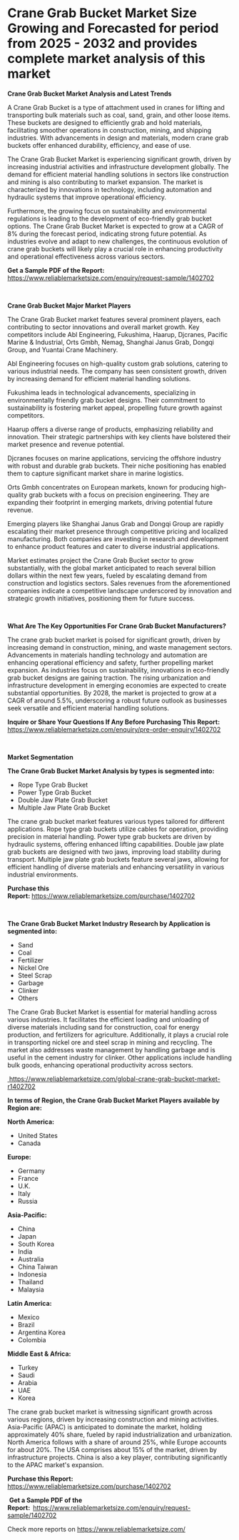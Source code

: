 <p><h1>Crane Grab Bucket Market Size Growing and Forecasted for period from 2025 - 2032 and provides complete market analysis of this market</h1></p><p><strong>Crane Grab Bucket Market Analysis and Latest Trends</strong></p>
<p><p>A Crane Grab Bucket is a type of attachment used in cranes for lifting and transporting bulk materials such as coal, sand, grain, and other loose items. These buckets are designed to efficiently grab and hold materials, facilitating smoother operations in construction, mining, and shipping industries. With advancements in design and materials, modern crane grab buckets offer enhanced durability, efficiency, and ease of use.</p><p>The Crane Grab Bucket Market is experiencing significant growth, driven by increasing industrial activities and infrastructure development globally. The demand for efficient material handling solutions in sectors like construction and mining is also contributing to market expansion. The market is characterized by innovations in technology, including automation and hydraulic systems that improve operational efficiency.</p><p>Furthermore, the growing focus on sustainability and environmental regulations is leading to the development of eco-friendly grab bucket options. The Crane Grab Bucket Market is expected to grow at a CAGR of 8% during the forecast period, indicating strong future potential. As industries evolve and adapt to new challenges, the continuous evolution of crane grab buckets will likely play a crucial role in enhancing productivity and operational effectiveness across various sectors.</p></p>
<p><strong>Get a Sample PDF of the Report:&nbsp;</strong> <a href="https://www.reliablemarketsize.com/enquiry/request-sample/1402702?utm_campaign=1872&utm_medium=2&utm_source=Github&utm_content=ia&utm_term=12012025&utm_id=crane-grab-bucket">https://www.reliablemarketsize.com/enquiry/request-sample/1402702</a></p>
<p>&nbsp;</p>
<p><strong>Crane Grab Bucket Major Market Players</strong></p>
<p><p>The Crane Grab Bucket market features several prominent players, each contributing to sector innovations and overall market growth. Key competitors include Abl Engineering, Fukushima, Haarup, Djcranes, Pacific Marine & Industrial, Orts Gmbh, Nemag, Shanghai Janus Grab, Dongqi Group, and Yuantai Crane Machinery.</p><p>Abl Engineering focuses on high-quality custom grab solutions, catering to various industrial needs. The company has seen consistent growth, driven by increasing demand for efficient material handling solutions.</p><p>Fukushima leads in technological advancements, specializing in environmentally friendly grab bucket designs. Their commitment to sustainability is fostering market appeal, propelling future growth against competitors.</p><p>Haarup offers a diverse range of products, emphasizing reliability and innovation. Their strategic partnerships with key clients have bolstered their market presence and revenue potential.</p><p>Djcranes focuses on marine applications, servicing the offshore industry with robust and durable grab buckets. Their niche positioning has enabled them to capture significant market share in marine logistics.</p><p>Orts Gmbh concentrates on European markets, known for producing high-quality grab buckets with a focus on precision engineering. They are expanding their footprint in emerging markets, driving potential future revenue.</p><p>Emerging players like Shanghai Janus Grab and Dongqi Group are rapidly escalating their market presence through competitive pricing and localized manufacturing. Both companies are investing in research and development to enhance product features and cater to diverse industrial applications.</p><p>Market estimates project the Crane Grab Bucket sector to grow substantially, with the global market anticipated to reach several billion dollars within the next few years, fueled by escalating demand from construction and logistics sectors. Sales revenues from the aforementioned companies indicate a competitive landscape underscored by innovation and strategic growth initiatives, positioning them for future success.</p></p>
<p>&nbsp;</p>
<p><strong>What Are The Key Opportunities For Crane Grab Bucket Manufacturers?</strong></p>
<p><p>The crane grab bucket market is poised for significant growth, driven by increasing demand in construction, mining, and waste management sectors. Advancements in materials handling technology and automation are enhancing operational efficiency and safety, further propelling market expansion. As industries focus on sustainability, innovations in eco-friendly grab bucket designs are gaining traction. The rising urbanization and infrastructure development in emerging economies are expected to create substantial opportunities. By 2028, the market is projected to grow at a CAGR of around 5.5%, underscoring a robust future outlook as businesses seek versatile and efficient material handling solutions.</p></p>
<p><strong>Inquire or Share Your Questions If Any Before Purchasing This Report:</strong> <a href="https://www.reliablemarketsize.com/enquiry/pre-order-enquiry/1402702?utm_campaign=1872&utm_medium=2&utm_source=Github&utm_content=ia&utm_term=12012025&utm_id=crane-grab-bucket">https://www.reliablemarketsize.com/enquiry/pre-order-enquiry/1402702</a></p>
<p>&nbsp;</p>
<p><strong>Market Segmentation</strong></p>
<p><strong>The Crane Grab Bucket Market Analysis by types is segmented into:</strong></p>
<p><ul><li>Rope Type Grab Bucket</li><li>Power Type Grab Bucket</li><li>Double Jaw Plate Grab Bucket</li><li>Multiple Jaw Plate Grab Bucket</li></ul></p>
<p><p>The crane grab bucket market features various types tailored for different applications. Rope type grab buckets utilize cables for operation, providing precision in material handling. Power type grab buckets are driven by hydraulic systems, offering enhanced lifting capabilities. Double jaw plate grab buckets are designed with two jaws, improving load stability during transport. Multiple jaw plate grab buckets feature several jaws, allowing for efficient handling of diverse materials and enhancing versatility in various industrial environments.</p></p>
<p><strong>Purchase this Report:&nbsp;</strong><a href="https://www.reliablemarketsize.com/purchase/1402702?utm_campaign=1872&utm_medium=2&utm_source=Github&utm_content=ia&utm_term=12012025&utm_id=crane-grab-bucket">https://www.reliablemarketsize.com/purchase/1402702</a></p>
<p>&nbsp;</p>
<p><strong>The Crane Grab Bucket Market Industry Research by Application is segmented into:</strong></p>
<p><ul><li>Sand</li><li>Coal</li><li>Fertilizer</li><li>Nickel Ore</li><li>Steel Scrap</li><li>Garbage</li><li>Clinker</li><li>Others</li></ul></p>
<p><p>The Crane Grab Bucket Market is essential for material handling across various industries. It facilitates the efficient loading and unloading of diverse materials including sand for construction, coal for energy production, and fertilizers for agriculture. Additionally, it plays a crucial role in transporting nickel ore and steel scrap in mining and recycling. The market also addresses waste management by handling garbage and is useful in the cement industry for clinker. Other applications include handling bulk goods, enhancing operational productivity across sectors.</p></p>
<p><a href="https://www.reliablemarketsize.com/global-crane-grab-bucket-market-r1402702?utm_campaign=1872&utm_medium=2&utm_source=Github&utm_content=ia&utm_term=12012025&utm_id=crane-grab-bucket">&nbsp;https://www.reliablemarketsize.com/global-crane-grab-bucket-market-r1402702</a></p>
<p><strong>In terms of Region, the Crane Grab Bucket Market Players available by Region are:</strong></p>
<p>
    <p> <strong> North America: </strong>
        <ul>
            <li>United States</li>
            <li>Canada</li>
        </ul>
        </p> 
    <p> <strong> Europe: </strong>
        <ul>
            <li>Germany</li>
            <li>France</li>
            <li>U.K.</li>
            <li>Italy</li>
            <li>Russia</li>
        </ul>
        </p> 
    <p> <strong> Asia-Pacific: </strong>
        <ul>
            <li>China</li>
            <li>Japan</li>
            <li>South Korea</li>
            <li>India</li>
            <li>Australia</li>
            <li>China Taiwan</li>
            <li>Indonesia</li>
            <li>Thailand</li>
            <li>Malaysia</li>
        </ul>
        </p> 
    <p> <strong> Latin America: </strong>
        <ul>
            <li>Mexico</li>
            <li>Brazil</li>
            <li>Argentina Korea</li>
            <li>Colombia</li>
        </ul>
        </p> 
    <p> <strong> Middle East & Africa: </strong>
        <ul>
            <li>Turkey</li>
            <li>Saudi</li>
            <li>Arabia</li>
            <li>UAE</li>
            <li>Korea</li>
        </ul>
    </p>
    </p>
<p><p>The crane grab bucket market is witnessing significant growth across various regions, driven by increasing construction and mining activities. Asia-Pacific (APAC) is anticipated to dominate the market, holding approximately 40% share, fueled by rapid industrialization and urbanization. North America follows with a share of around 25%, while Europe accounts for about 20%. The USA comprises about 15% of the market, driven by infrastructure projects. China is also a key player, contributing significantly to the APAC market's expansion.</p></p>
<p><strong>Purchase this Report: </strong><a href="https://www.reliablemarketsize.com/purchase/1402702?utm_campaign=1872&utm_medium=2&utm_source=Github&utm_content=ia&utm_term=12012025&utm_id=crane-grab-bucket">https://www.reliablemarketsize.com/purchase/1402702</a></p>
<p>&nbsp;<strong>Get a Sample PDF of the Report:&nbsp;&nbsp;</strong><a href="https://www.reliablemarketsize.com/enquiry/request-sample/1402702?utm_campaign=1872&utm_medium=2&utm_source=Github&utm_content=ia&utm_term=12012025&utm_id=crane-grab-bucket">https://www.reliablemarketsize.com/enquiry/request-sample/1402702</a></p>
<p><strong></strong></p>
<p>Check more reports on <a href="https://www.reliablemarketsize.com/?utm_campaign=1872&utm_medium=2&utm_source=Github&utm_content=ia&utm_term=12012025&utm_id=crane-grab-bucket">https://www.reliablemarketsize.com/</a></p>